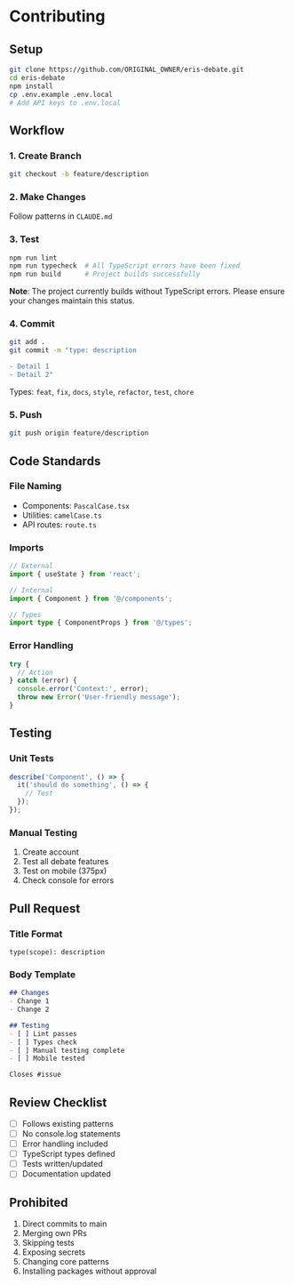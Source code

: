 # Contributing

## Setup

```bash
git clone https://github.com/ORIGINAL_OWNER/eris-debate.git
cd eris-debate
npm install
cp .env.example .env.local
# Add API keys to .env.local
```

## Workflow

### 1. Create Branch
```bash
git checkout -b feature/description
```

### 2. Make Changes
Follow patterns in `CLAUDE.md`

### 3. Test
```bash
npm run lint
npm run typecheck  # All TypeScript errors have been fixed
npm run build      # Project builds successfully
```

**Note**: The project currently builds without TypeScript errors. Please ensure your changes maintain this status.

### 4. Commit
```bash
git add .
git commit -m "type: description

- Detail 1
- Detail 2"
```

Types: `feat`, `fix`, `docs`, `style`, `refactor`, `test`, `chore`

### 5. Push
```bash
git push origin feature/description
```

## Code Standards

### File Naming
- Components: `PascalCase.tsx`
- Utilities: `camelCase.ts`
- API routes: `route.ts`

### Imports
```typescript
// External
import { useState } from 'react';

// Internal
import { Component } from '@/components';

// Types
import type { ComponentProps } from '@/types';
```

### Error Handling
```typescript
try {
  // Action
} catch (error) {
  console.error('Context:', error);
  throw new Error('User-friendly message');
}
```

## Testing

### Unit Tests
```typescript
describe('Component', () => {
  it('should do something', () => {
    // Test
  });
});
```

### Manual Testing
1. Create account
2. Test all debate features
3. Test on mobile (375px)
4. Check console for errors

## Pull Request

### Title Format
```
type(scope): description
```

### Body Template
```markdown
## Changes
- Change 1
- Change 2

## Testing
- [ ] Lint passes
- [ ] Types check
- [ ] Manual testing complete
- [ ] Mobile tested

Closes #issue
```

## Review Checklist

- [ ] Follows existing patterns
- [ ] No console.log statements
- [ ] Error handling included
- [ ] TypeScript types defined
- [ ] Tests written/updated
- [ ] Documentation updated

## Prohibited

1. Direct commits to main
2. Merging own PRs
3. Skipping tests
4. Exposing secrets
5. Changing core patterns
6. Installing packages without approval
